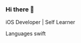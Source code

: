 ### Hi there 👋

<!--
**1lugesya/1lugesya** is a ✨ _special_ ✨ repository because its `README.md` (this file) appears on your GitHub profile.

Here are some ideas to get you started:

- 🌱 I’m currently learning swift
- 👯 I’m looking to collaborate on IOS Development
- 💬 Ask me about 
- 📫 How to reach me: ... 
- 😄 Pronouns: ...
- ⚡ Fun fact: ...
--> iOS Developer | Self Learner
Languages
swift



